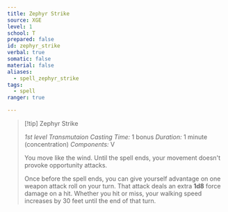```yaml
---
title: Zephyr Strike
source: XGE
level: 1
school: T
prepared: false
id: zephyr_strike
verbal: true
somatic: false
material: false
aliases:
  - spell_zephyr_strike
tags:
  - spell
ranger: true

---
```

>[!tip] Zephyr Strike
>
> *1st level Transmutaion*
> *Casting Time:* 1 bonus
> *Duration:* 1 minute (concentration)
> *Components:* V
>
>You move like the wind. Until the spell ends, your movement doesn't provoke opportunity attacks.
>
>Once before the spell ends, you can give yourself advantage on one weapon attack roll on your turn. That attack deals an extra **1d8** force damage on a hit. Whether you hit or miss, your walking speed increases by 30 feet until the end of that turn.
>


